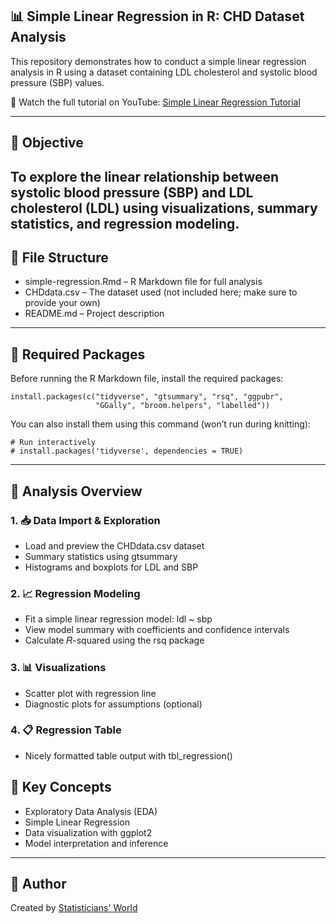 ## 📊 Simple Linear Regression in R: CHD Dataset Analysis
This repository demonstrates how to conduct a simple linear regression analysis in R using a dataset containing LDL cholesterol and systolic blood pressure (SBP) values.

🎥 Watch the full tutorial on YouTube: [Simple Linear Regression Tutorial](https://youtu.be/O-40TmO-lLg)

---
## 🧪 Objective

To explore the linear relationship between systolic blood pressure (SBP) and LDL cholesterol (LDL) using visualizations, summary statistics, and regression modeling.
---
## 📂 File Structure
- simple-regression.Rmd – R Markdown file for full analysis
- CHDdata.csv – The dataset used (not included here; make sure to provide your own)
- README.md – Project description

---
## 🧰 Required Packages
Before running the R Markdown file, install the required packages:
```{r}
install.packages(c("tidyverse", "gtsummary", "rsq", "ggpubr", 
                   "GGally", "broom.helpers", "labelled"))
```
You can also install them using this command (won’t run during knitting):
```{r}
# Run interactively
# install.packages('tidyverse', dependencies = TRUE)
```
---

## 🧬 Analysis Overview
### 1. 📥 Data Import & Exploration
- Load and preview the CHDdata.csv dataset
- Summary statistics using gtsummary
- Histograms and boxplots for LDL and SBP

### 2. 📈 Regression Modeling
- Fit a simple linear regression model:
   ldl ~ sbp
- View model summary with coefficients and confidence intervals
- Calculate 𝑅-squared using the rsq package

### 3. 📊 Visualizations
- Scatter plot with regression line
- Diagnostic plots for assumptions (optional)

### 4. 📋 Regression Table
- Nicely formatted table output with tbl_regression()

## 🧠 Key Concepts
- Exploratory Data Analysis (EDA)
- Simple Linear Regression
- Data visualization with ggplot2
- Model interpretation and inference
---
## 🧠 Author
Created by [Statisticians' World](https://www.youtube.com/@statisticiansworld8912)

